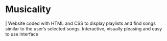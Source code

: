 # Musicality
| Website coded with HTML and CSS to display playlists and find songs similar to the user’s selected songs. Interactive, visually pleasing and easy to use interface
